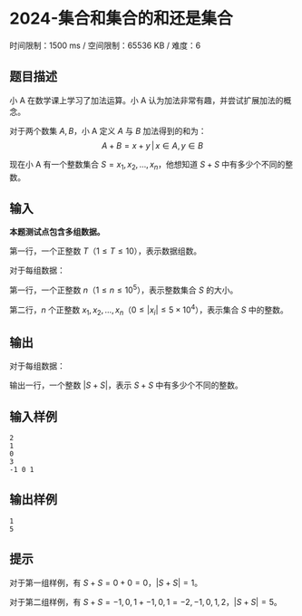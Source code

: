 # 2024-集合和集合的和还是集合

时间限制：1500 ms / 空间限制：65536 KB / 难度：6

## 题目描述

小 A 在数学课上学习了加法运算。小 A 认为加法非常有趣，并尝试扩展加法的概念。

对于两个数集 $A, B$，小 A 定义 $A$ 与 $B$ 加法得到的和为：
$$
A + B = { x + y \,|\, x \in A,\, y \in B }
$$

现在小 A 有一个整数集合 $S = {x_1, x_2, \dots, x_n}$，他想知道 $S + S$ 中有多少个不同的整数。

## 输入

**本题测试点包含多组数据。**

第一行，一个正整数 $T$（$1\leq T\leq 10$），表示数据组数。

对于每组数据：

第一行，一个正整数 $n$（$1\leq n\leq 10^5$），表示整数集合 $S$ 的大小。

第二行，$n$ 个正整数 $x_1, x_2, \dots, x_n$（$0\leq |x_i|\leq 5\times 10^4$），表示集合 $S$ 中的整数。

## 输出

对于每组数据：

输出一行，一个整数 $|S + S|$，表示 $S + S$ 中有多少个不同的整数。

## 输入样例

    2
    1
    0
    3
    -1 0 1

## 输出样例

    1
    5

## 提示

对于第一组样例，有 $S+S = {0} + {0} = {0}$，$|S+S| = 1$。

对于第二组样例，有 $S+S = {-1, 0, 1} + {-1, 0, 1} = {-2, -1, 0, 1, 2}$，$|S+S| = 5$。
